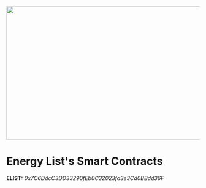 <img src="https://firebasestorage.googleapis.com/v0/b/e-list-e5622.appspot.com/o/Assets%2F24.png?alt=media" width="650" height="350">

# Energy List's Smart Contracts

**ELIST:**  _0x7C6DdcC3DD33290fEb0C32023fa3e3Cd0BBdd36F_

